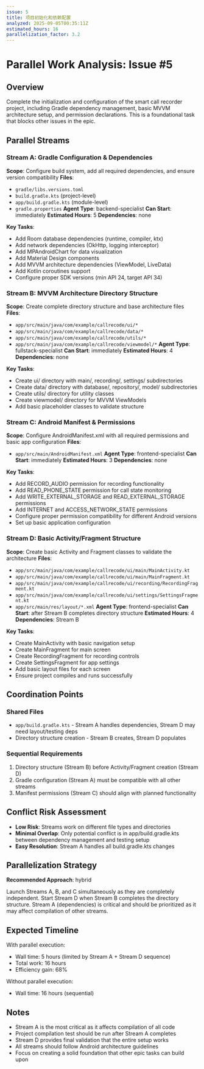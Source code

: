 ```yaml
---
issue: 5
title: 项目初始化和依赖配置
analyzed: 2025-09-05T00:35:11Z
estimated_hours: 16
parallelization_factor: 3.2
---
```


# Parallel Work Analysis: Issue #5

## Overview
Complete the initialization and configuration of the smart call recorder project, including Gradle dependency management, basic MVVM architecture setup, and permission declarations. This is a foundational task that blocks other issues in the epic.

## Parallel Streams

### Stream A: Gradle Configuration & Dependencies
**Scope**: Configure build system, add all required dependencies, and ensure version compatibility
**Files**:
- `gradle/libs.versions.toml`
- `build.gradle.kts` (project-level)
- `app/build.gradle.kts` (module-level)
- `gradle.properties`
**Agent Type**: backend-specialist
**Can Start**: immediately
**Estimated Hours**: 5
**Dependencies**: none

**Key Tasks**:
- Add Room database dependencies (runtime, compiler, ktx)
- Add network dependencies (OkHttp, logging interceptor)
- Add MPAndroidChart for data visualization
- Add Material Design components
- Add MVVM architecture dependencies (ViewModel, LiveData)
- Add Kotlin coroutines support
- Configure proper SDK versions (min API 24, target API 34)

### Stream B: MVVM Architecture Directory Structure
**Scope**: Create complete directory structure and base architecture files
**Files**:
- `app/src/main/java/com/example/callrecode/ui/*`
- `app/src/main/java/com/example/callrecode/data/*`
- `app/src/main/java/com/example/callrecode/utils/*`
- `app/src/main/java/com/example/callrecode/viewmodel/*`
**Agent Type**: fullstack-specialist
**Can Start**: immediately
**Estimated Hours**: 4
**Dependencies**: none

**Key Tasks**:
- Create ui/ directory with main/, recording/, settings/ subdirectories
- Create data/ directory with database/, repository/, model/ subdirectories  
- Create utils/ directory for utility classes
- Create viewmodel/ directory for MVVM ViewModels
- Add basic placeholder classes to validate structure

### Stream C: Android Manifest & Permissions
**Scope**: Configure AndroidManifest.xml with all required permissions and basic app configuration
**Files**:
- `app/src/main/AndroidManifest.xml`
**Agent Type**: frontend-specialist
**Can Start**: immediately
**Estimated Hours**: 3
**Dependencies**: none

**Key Tasks**:
- Add RECORD_AUDIO permission for recording functionality
- Add READ_PHONE_STATE permission for call state monitoring
- Add WRITE_EXTERNAL_STORAGE and READ_EXTERNAL_STORAGE permissions
- Add INTERNET and ACCESS_NETWORK_STATE permissions
- Configure proper permission compatibility for different Android versions
- Set up basic application configuration

### Stream D: Basic Activity/Fragment Structure
**Scope**: Create basic Activity and Fragment classes to validate the architecture
**Files**:
- `app/src/main/java/com/example/callrecode/ui/main/MainActivity.kt`
- `app/src/main/java/com/example/callrecode/ui/main/MainFragment.kt`
- `app/src/main/java/com/example/callrecode/ui/recording/RecordingFragment.kt`
- `app/src/main/java/com/example/callrecode/ui/settings/SettingsFragment.kt`
- `app/src/main/res/layout/*.xml`
**Agent Type**: frontend-specialist
**Can Start**: after Stream B completes directory structure
**Estimated Hours**: 4
**Dependencies**: Stream B

**Key Tasks**:
- Create MainActivity with basic navigation setup
- Create MainFragment for main screen
- Create RecordingFragment for recording controls
- Create SettingsFragment for app settings
- Add basic layout files for each screen
- Ensure project compiles and runs successfully

## Coordination Points

### Shared Files
- `app/build.gradle.kts` - Stream A handles dependencies, Stream D may need layout/testing deps
- Directory structure creation - Stream B creates, Stream D populates

### Sequential Requirements
1. Directory structure (Stream B) before Activity/Fragment creation (Stream D)
2. Gradle configuration (Stream A) must be compatible with all other streams
3. Manifest permissions (Stream C) should align with planned functionality

## Conflict Risk Assessment
- **Low Risk**: Streams work on different file types and directories
- **Minimal Overlap**: Only potential conflict is in app/build.gradle.kts between dependency management and testing setup
- **Easy Resolution**: Stream A handles all build.gradle.kts changes

## Parallelization Strategy

**Recommended Approach**: hybrid

Launch Streams A, B, and C simultaneously as they are completely independent. Start Stream D when Stream B completes the directory structure. Stream A (dependencies) is critical and should be prioritized as it may affect compilation of other streams.

## Expected Timeline

With parallel execution:
- Wall time: 5 hours (limited by Stream A + Stream D sequence)
- Total work: 16 hours
- Efficiency gain: 68%

Without parallel execution:
- Wall time: 16 hours (sequential)

## Notes

- Stream A is the most critical as it affects compilation of all code
- Project compilation test should be run after Stream A completes
- Stream D provides final validation that the entire setup works
- All streams should follow Android architecture guidelines
- Focus on creating a solid foundation that other epic tasks can build upon